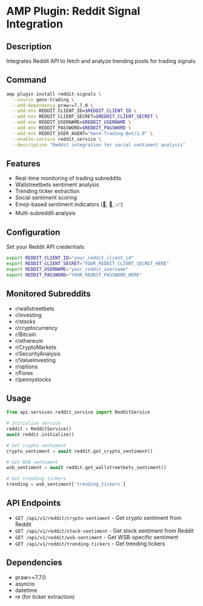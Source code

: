# AMP Plugin: Reddit Signal Integration

## Description
Integrates Reddit API to fetch and analyze trending posts for trading signals.

## Command

```bash
amp plugin install reddit-signals \
  --source genx-trading \
  --add-dependency praw>=7.7.0 \
  --add-env REDDIT_CLIENT_ID=$REDDIT_CLIENT_ID \
  --add-env REDDIT_CLIENT_SECRET=$REDDIT_CLIENT_SECRET \
  --add-env REDDIT_USERNAME=$REDDIT_USERNAME \
  --add-env REDDIT_PASSWORD=$REDDIT_PASSWORD \
  --add-env REDDIT_USER_AGENT="GenX-Trading-Bot/1.0" \
  --enable-service reddit_service \
  --description "Reddit integration for social sentiment analysis"
```

## Features
- Real-time monitoring of trading subreddits
- Wallstreetbets sentiment analysis
- Trending ticker extraction
- Social sentiment scoring
- Emoji-based sentiment indicators (🚀, 💎, 📈)
- Multi-subreddit analysis

## Configuration
Set your Reddit API credentials:
```bash
export REDDIT_CLIENT_ID="your_reddit_client_id"
export REDDIT_CLIENT_SECRET="YOUR_REDDIT_CLIENT_SECRET_HERE"
export REDDIT_USERNAME="your_reddit_username"
export REDDIT_PASSWORD="YOUR_REDDIT_PASSWORD_HERE"
```

## Monitored Subreddits
- r/wallstreetbets
- r/investing
- r/stocks
- r/cryptocurrency
- r/Bitcoin
- r/ethereum
- r/CryptoMarkets
- r/SecurityAnalysis
- r/ValueInvesting
- r/options
- r/Forex
- r/pennystocks

## Usage
```python
from api.services.reddit_service import RedditService

# Initialize service
reddit = RedditService()
await reddit.initialize()

# Get crypto sentiment
crypto_sentiment = await reddit.get_crypto_sentiment()

# Get WSB sentiment
wsb_sentiment = await reddit.get_wallstreetbets_sentiment()

# Get trending tickers
trending = wsb_sentiment['trending_tickers']
```

## API Endpoints
- `GET /api/v1/reddit/crypto-sentiment` - Get crypto sentiment from Reddit
- `GET /api/v1/reddit/stock-sentiment` - Get stock sentiment from Reddit
- `GET /api/v1/reddit/wsb-sentiment` - Get WSB-specific sentiment
- `GET /api/v1/reddit/trending-tickers` - Get trending tickers

## Dependencies
- praw>=7.7.0
- asyncio
- datetime
- re (for ticker extraction)
